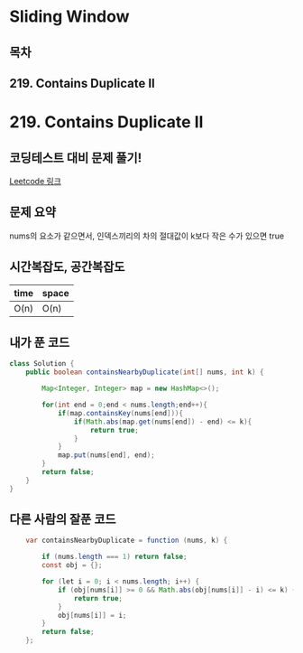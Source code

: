 # Sliding Window

## 목차
## 219. Contains Duplicate II





# 219. Contains Duplicate II

## 코딩테스트 대비 문제 풀기!

[Leetcode 링크](https://leetcode.com/problems/contains-duplicate-ii/)

## 문제 요약

nums의 요소가 같으면서, 인덱스끼리의 차의 절대값이 k보다 작은 수가 있으면 true


## 시간복잡도, 공간복잡도
| time | space |
|------|-------|
| O(n) | O(n)  |


## 내가 푼 코드
```java
class Solution {
    public boolean containsNearbyDuplicate(int[] nums, int k) {

        Map<Integer, Integer> map = new HashMap<>();

        for(int end = 0;end < nums.length;end++){
            if(map.containsKey(nums[end])){
                if(Math.abs(map.get(nums[end]) - end) <= k){
                    return true;
                }
            }
            map.put(nums[end], end);
        }
        return false;
    }
}
```

## 다른 사람의 잘푼 코드
```java
	var containsNearbyDuplicate = function (nums, k) {

		if (nums.length === 1) return false;
		const obj = {};

		for (let i = 0; i < nums.length; i++) {
			if (obj[nums[i]] >= 0 && Math.abs(obj[nums[i]] - i) <= k) {
				return true;
			}
			obj[nums[i]] = i;
		}
		return false;
	};
```
